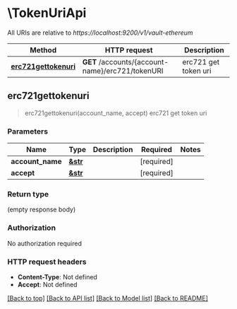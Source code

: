# \TokenUriApi

All URIs are relative to *https://localhost:9200/v1/vault-ethereum*

Method | HTTP request | Description
------------- | ------------- | -------------
[**erc721gettokenuri**](TokenUriApi.md#erc721gettokenuri) | **GET** /accounts/{account-name}/erc721/tokenURI | erc721 get token uri



## erc721gettokenuri

> erc721gettokenuri(account_name, accept)
erc721 get token uri

### Parameters


Name | Type | Description  | Required | Notes
------------- | ------------- | ------------- | ------------- | -------------
**account_name** | [**&str**](.md) |  | [required] |
**accept** | [**&str**](.md) |  | [required] |

### Return type

 (empty response body)

### Authorization

No authorization required

### HTTP request headers

- **Content-Type**: Not defined
- **Accept**: Not defined

[[Back to top]](#) [[Back to API list]](../README.md#documentation-for-api-endpoints) [[Back to Model list]](../README.md#documentation-for-models) [[Back to README]](../README.md)

